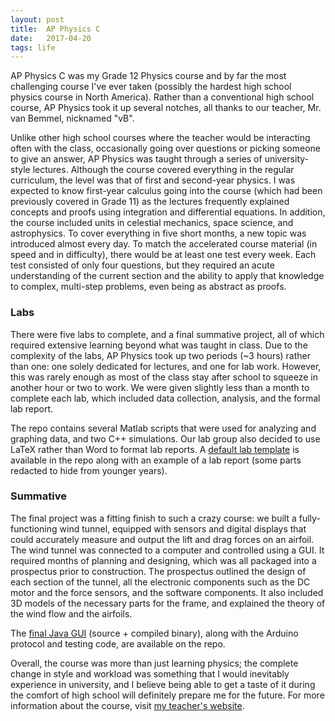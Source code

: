 ```yaml
---
layout: post
title:  AP Physics C
date:   2017-04-20
tags: life
---
```


AP Physics C was my Grade 12 Physics course and by far the most challenging course I've ever taken (possibly the hardest high school physics course in North America). Rather than a conventional high school course, AP Physics took it up several notches, all thanks to our teacher, Mr. van Bemmel, nicknamed "vB".

Unlike other high school courses where the teacher would be interacting often with the class, occasionally going over questions or picking someone to give an answer, AP Physics was taught through a series of university-style lectures. Although the course covered everything in the regular curriculum, the level was that of first and second-year physics. I was expected to know first-year calculus going into the course (which had been previously covered in Grade 11) as the lectures frequently explained concepts and proofs using integration and differential equations. In addition, the course included units in celestial mechanics, space science, and astrophysics. To cover everything in five short months, a new topic was introduced almost every day. To match the accelerated course material (in speed and in difficulty), there would be at least one test every week. Each test consisted of only four questions, but they required an acute understanding of the current section and the ability to apply that knowledge to complex, multi-step problems, even being as abstract as proofs.

### Labs

There were five labs to complete, and a final summative project, all of which required extensive learning beyond what was taught in class. Due to the complexity of the labs, AP Physics took up two periods (~3 hours) rather than one: one solely dedicated for lectures, and one for lab work. However, this was rarely enough as most of the class stay after school to squeeze in another hour or two to work. We were given slightly less than a month to complete each lab, which included data collection, analysis, and the formal lab report.

The repo contains several Matlab scripts that were used for analyzing and graphing data, and two C++ simulations. Our lab group also decided to use LaTeX rather than Word to format lab reports. A [default lab template](https://github.com/LenKagamine/AP-Physics/blob/master/Lab%20Report%20Template.tex) is available in the repo along with an example of a lab report (some parts redacted to hide from younger years).

### Summative

The final project was a fitting finish to such a crazy course: we built a fully-functioning wind tunnel, equipped with sensors and digital displays that could accurately measure and output the lift and drag forces on an airfoil. The wind tunnel was connected to a computer and controlled using a GUI. It required months of planning and designing, which was all packaged into a prospectus prior to construction. The prospectus outlined the design of each section of the tunnel, all the electronic components such as the DC motor and the force sensors, and the software components. It also included 3D models of the necessary parts for the frame, and explained the theory of the wind flow and the airfoils.

The [final Java GUI](https://github.com/LenKagamine/AP-Physics/tree/master/Summative) (source + compiled binary), along with the Arduino protocol and testing code, are available on the repo.

Overall, the course was more than just learning physics; the complete change in style and workload was something that I would inevitably experience in university, and I believe being able to get a taste of it during the comfort of high school will definitely prepare me for the future. For more information about the course, visit [my teacher's website](http://www.hmvb.org/).
